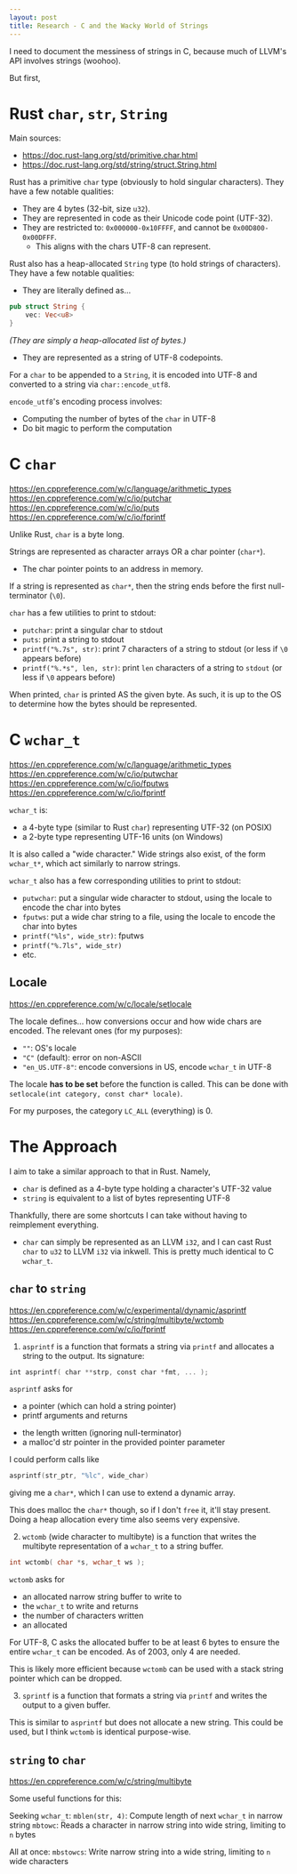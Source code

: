 ```yaml
---
layout: post
title: Research - C and the Wacky World of Strings
---
```


I need to document the messiness of strings in C, because much of LLVM's API involves strings (woohoo).

But first,

# Rust `char`, `str`, `String`

Main sources:
* https://doc.rust-lang.org/std/primitive.char.html
* https://doc.rust-lang.org/std/string/struct.String.html

Rust has a primitive `char` type (obviously to hold singular characters). They have a few notable qualities:
- They are 4 bytes (32-bit, size `u32`).
- They are represented in code as their Unicode code point (UTF-32).
- They are restricted to: `0x000000-0x10FFFF`, and cannot be `0x00D800-0x00DFFF`.
	- This aligns with the chars UTF-8 can represent.

Rust also has a heap-allocated `String` type (to hold strings of characters). They have a few notable qualities:
- They are literally defined as...
```rs
pub struct String {
	vec: Vec<u8>
}
```
*(They are simply a heap-allocated list of bytes.)*

- They are represented as a string of UTF-8 codepoints.

For a `char` to be appended to a `String`, it is encoded into UTF-8 and converted to a string via `char::encode_utf8`.

`encode_utf8`'s encoding process involves:
- Computing the number of bytes of the `char` in UTF-8
- Do bit magic to perform the computation

# C `char`

https://en.cppreference.com/w/c/language/arithmetic_types
https://en.cppreference.com/w/c/io/putchar
https://en.cppreference.com/w/c/io/puts
https://en.cppreference.com/w/c/io/fprintf

Unlike Rust, `char` is a byte long. 

Strings are represented as character arrays OR a char pointer (`char*`).
- The char pointer points to an address in memory. 

If a string is represented as `char*`, then the string ends before the first null-terminator (`\0`).

`char` has a few utilities to print to stdout:
- `putchar`: print a singular char to stdout
- `puts`: print a string to stdout
- `printf("%.7s", str)`: print 7 characters of a string to stdout (or less if `\0` appears before)
- `printf("%.*s", len, str)`: print `len` characters of a string to `stdout` (or less if `\0` appears before)

When printed, `char` is printed AS the given byte. As such, it is up to the OS to determine how the bytes should be represented.

# C `wchar_t`

https://en.cppreference.com/w/c/language/arithmetic_types
https://en.cppreference.com/w/c/io/putwchar
https://en.cppreference.com/w/c/io/fputws
https://en.cppreference.com/w/c/io/fprintf

`wchar_t` is: 
- a 4-byte type (similar to Rust `char`) representing UTF-32 (on POSIX)
- a 2-byte type representing UTF-16 units (on Windows)

It is also called a "wide character." Wide strings also exist, of the form `wchar_t*`, which act similarly to narrow strings.

`wchar_t` also has a few corresponding utilities to print to stdout:
- `putwchar`: put a singular wide character to stdout, using the locale to encode the char into bytes
- `fputws`: put a wide char string to a file, using the locale to encode the char into bytes
- `printf("%ls", wide_str)`: fputws
- `printf("%.7ls", wide_str)`
- etc.

## Locale

https://en.cppreference.com/w/c/locale/setlocale

The locale defines... how conversions occur and how wide chars are encoded. The relevant ones (for my purposes):
- `""`: OS's locale
- `"C"` (default): error on non-ASCII
- `"en_US.UTF-8"`: encode conversions in US, encode `wchar_t` in UTF-8

The locale **has to be set** before the function is called. This can be done with `setlocale(int category, const char* locale)`.

For my purposes, the category `LC_ALL` (everything) is 0.

# The Approach

I aim to take a similar approach to that in Rust. Namely,
- `char` is defined as a 4-byte type holding a character's UTF-32 value
- `string` is equivalent to a list of bytes representing UTF-8

Thankfully, there are some shortcuts I can take without having to reimplement everything.

- `char` can simply be represented as an LLVM `i32`, and I can cast Rust `char` to `u32` to LLVM `i32` via inkwell. This is pretty much identical to C `wchar_t`.

## `char` to `string`

https://en.cppreference.com/w/c/experimental/dynamic/asprintf
https://en.cppreference.com/w/c/string/multibyte/wctomb
https://en.cppreference.com/w/c/io/fprintf

1. `asprintf` is a function that formats a string via `printf` and allocates a string to the output. 
Its signature:
```c
int asprintf( char **strp, const char *fmt, ... );
```

`asprintf` asks for
* a pointer (which can hold a string pointer)
* printf arguments
and returns 
- the length written (ignoring null-terminator)
- a malloc'd str pointer in the provided pointer parameter

I could perform calls like
```c
asprintf(str_ptr, "%lc", wide_char)
```
giving me a `char*`, which I can use to extend a dynamic array.

This does malloc the `char*` though, so if I don't `free` it, it'll stay present. Doing a heap allocation every time also seems very expensive.

2. `wctomb` (wide character to multibyte) is a function that writes the multibyte representation of a `wchar_t` to a string buffer.
```c
int wctomb( char *s, wchar_t ws );
```

`wctomb` asks for
- an allocated narrow string buffer to write to
- the `wchar_t` to write
and returns
- the number of characters written
- an allocated 

For UTF-8, C asks the allocated buffer to be at least 6 bytes to ensure the entire `wchar_t` can be encoded. As of 2003, only 4 are needed.

This is likely more efficient because `wctomb` can be used with a stack string pointer which can be dropped.

3. `sprintf` is a function that formats a string via `printf` and writes the output to a given buffer.

This is similar to `asprintf` but does not allocate a new string. This could be used, but I think `wctomb` is identical purpose-wise.

## `string` to `char`

https://en.cppreference.com/w/c/string/multibyte

Some useful functions for this:

Seeking `wchar_t`:
`mblen(str, 4)`: Compute length of next `wchar_t` in narrow string
`mbtowc`: Reads a character in narrow string into wide string, limiting to `n` bytes

All at once:
`mbstowcs`: Write narrow string into a wide string, limiting to `n` wide characters